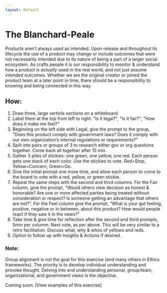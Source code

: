 ```yaml
---
layout: default
---
```


# The Blanchard-Peale

Products aren’t always used as intended. Upon release and throughout its lifecycle the use of a product may change or include outcomes that were not necessarily intended due to its nature of being a part of a larger social ecosystem. As crafts people it is our responsibility to monitor & understand how a product is *actually* used in the real world, and not just assume intended outcomes. Whether we are the original creator or joined the product team at a later point in time, there should be a responsibility to knowing and being connected in this way.

## How:

1. Draw three, large verticle sections on a whiteboard.
2. Label them at the top from left to right: "Is it legal?", "Is it fair?", "How does it make me feel?"
3. Beginning on the left side with Legal, give the prompt to the group, "Does this product comply with government laws? Does it comply with our own organization’s internal regulations or requirements?"
4. Split into pairs or groups of 3 to research either gov or org questions together. Come back all together after 15 min.
5. Gather 3 piles of stickies: one green, one yellow, one red. Each person gets one stack of each color. Use the stickies to vote. Red=Stop, Yellow=Concern, Green=Go.
6. Give the initial prompt one more time, and allow each person to come to the board to vote with a red, yellow, or green stickie.
7. Repeat the same steps with the second and third columns. For the Fair column, give the prompt, “Would others view decision as honest & honorable? Are one or more affected parties being treated without consideration or respect? Is someone getting an advantage that others are not?”. For the Feel column give the prompt, “What is your gut feeling, positive, negative or in between, about this product? How would people react if they saw it in the news?”
8. Take time & give time for reflection after the second and third prompts, 5min per columm. Next vote, as per above. This will be very similar to a retro facilitation. Discuss what, why & whos of yellows and reds. 
9. Option to follow up with Insights & Actions if desired.

### Note: 
Group alignment is not the goal for this exercise (and many others in Ethics frameworks). The priority is to develop individual understanding and provoke thought. Delving into and understanding personal, group/team, organizational, and government views is the objective.

Coming soon:
[View examples of this exercise]